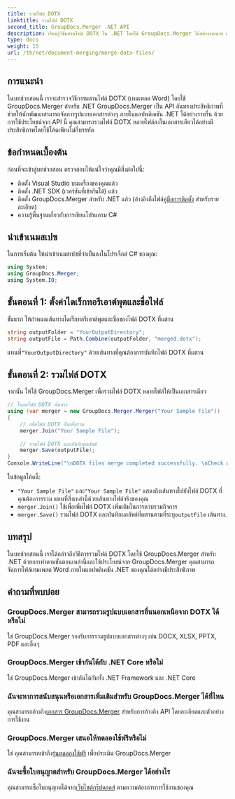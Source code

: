```yaml
---
title: รวมไฟล์ DOTX
linktitle: รวมไฟล์ DOTX
second_title: GroupDocs.Merger .NET API
description: เรียนรู้วิธีผสานไฟล์ DOTX ใน .NET โดยใช้ GroupDocs.Merger ได้อย่างง่ายดาย เพิ่มความสามารถในการจัดการเอกสารของคุณ
type: docs
weight: 15
url: /th/net/document-merging/merge-dotx-files/
---
```

## การแนะนำ
ในบทช่วยสอนนี้ เราจะสำรวจวิธีการผสานไฟล์ DOTX (เทมเพลต Word) โดยใช้ GroupDocs.Merger สำหรับ .NET GroupDocs.Merger เป็น API อันทรงประสิทธิภาพที่ช่วยให้นักพัฒนาสามารถจัดการรูปแบบเอกสารต่างๆ ภายในแอปพลิเคชัน .NET ได้อย่างราบรื่น ด้วยการใช้ประโยชน์จาก API นี้ คุณสามารถรวมไฟล์ DOTX หลายไฟล์ลงในเอกสารเดียวได้อย่างมีประสิทธิภาพโดยใช้โค้ดเพียงไม่กี่บรรทัด
## ข้อกำหนดเบื้องต้น
ก่อนที่จะเข้าสู่บทช่วยสอน ตรวจสอบให้แน่ใจว่าคุณมีสิ่งต่อไปนี้:
- ติดตั้ง Visual Studio บนเครื่องของคุณแล้ว
- ติดตั้ง .NET SDK (เวอร์ชันที่เข้ากันได้) แล้ว
-  ติดตั้ง GroupDocs.Merger สำหรับ .NET แล้ว (อ้างอิงถึงไฟล์[คู่มือการติดตั้ง](https://reference.groupdocs.com/merger/net/) สำหรับรายละเอียด)
- ความรู้พื้นฐานเกี่ยวกับการเขียนโปรแกรม C#

## นำเข้าเนมสเปซ
ในการเริ่มต้น ให้นำเข้าเนมสเปซที่จำเป็นลงในโปรเจ็กต์ C# ของคุณ:
```csharp
using System; 
using GroupDocs.Merger;
using System.IO;
```
## ขั้นตอนที่ 1: ตั้งค่าไดเร็กทอรีเอาต์พุตและชื่อไฟล์
ขั้นแรก ให้กำหนดเส้นทางไดเร็กทอรีเอาต์พุตและชื่อของไฟล์ DOTX ที่ผสาน
```csharp
string outputFolder = "YourOutputDirectory";
string outputFile = Path.Combine(outputFolder, "merged.dotx");
```
 แทนที่`"YourOutputDirectory"` ด้วยเส้นทางที่คุณต้องการบันทึกไฟล์ DOTX ที่ผสาน
## ขั้นตอนที่ 2: รวมไฟล์ DOTX
จากนั้น ให้ใช้ GroupDocs.Merger เพื่อรวมไฟล์ DOTX หลายไฟล์ให้เป็นเอกสารเดียว
```csharp
// โหลดไฟล์ DOTX ต้นทาง
using (var merger = new GroupDocs.Merger.Merger("Your Sample File"))
{
    // เพิ่มไฟล์ DOTX อื่นเพื่อรวม
    merger.Join("Your Sample File");
    
    // รวมไฟล์ DOTX และบันทึกผลลัพธ์
    merger.Save(outputFile);
}
Console.WriteLine("\nDOTX files merge completed successfully. \nCheck output in {0}", outputFolder);
```
ในข้อมูลโค้ดนี้:
- `"Your Sample File"` และ`"Your Sample File"` แสดงถึงเส้นทางไปยังไฟล์ DOTX ที่คุณต้องการรวม แทนที่สิ่งเหล่านี้ด้วยเส้นทางไฟล์จริงของคุณ
- `merger.Join()` ใช้เพื่อเพิ่มไฟล์ DOTX เพิ่มเติมในการควบรวมกิจการ
- `merger.Save()` รวมไฟล์ DOTX และบันทึกผลลัพธ์ที่ผสานตามที่ระบุ`outputFile` เส้นทาง.

## บทสรุป
ในบทช่วยสอนนี้ เราได้กล่าวถึงวิธีการรวมไฟล์ DOTX โดยใช้ GroupDocs.Merger สำหรับ .NET ด้วยการทำตามขั้นตอนเหล่านี้และใช้ประโยชน์จาก GroupDocs.Merger คุณสามารถจัดการไฟล์เทมเพลต Word ภายในแอปพลิเคชัน .NET ของคุณได้อย่างมีประสิทธิภาพ

## คำถามที่พบบ่อย
### GroupDocs.Merger สามารถรวมรูปแบบเอกสารอื่นนอกเหนือจาก DOTX ได้หรือไม่
ใช่ GroupDocs.Merger รองรับการรวมรูปแบบเอกสารต่างๆ เช่น DOCX, XLSX, PPTX, PDF และอื่นๆ
### GroupDocs.Merger เข้ากันได้กับ .NET Core หรือไม่
ใช่ GroupDocs.Merger เข้ากันได้กับทั้ง .NET Framework และ .NET Core
### ฉันจะหาการสนับสนุนหรือเอกสารเพิ่มเติมสำหรับ GroupDocs.Merger ได้ที่ไหน
 คุณสามารถอ้างถึง[เอกสาร GroupDocs.Merger](https://reference.groupdocs.com/merger/net/) สำหรับการอ้างอิง API โดยละเอียดและตัวอย่างการใช้งาน
### GroupDocs.Merger เสนอให้ทดลองใช้ฟรีหรือไม่
 ใช่ คุณสามารถเข้าถึง[รุ่นทดลองใช้ฟรี](https://releases.groupdocs.com/) เพื่อประเมิน GroupDocs.Merger
### ฉันจะซื้อใบอนุญาตสำหรับ GroupDocs.Merger ได้อย่างไร
 คุณสามารถซื้อใบอนุญาตได้จาก[เว็บไซต์กรุ๊ปดอคส์](https://purchase.groupdocs.com/buy) ตามความต้องการการใช้งานของคุณ